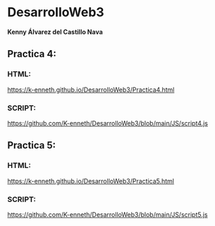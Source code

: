 # DesarrolloWeb3
**Kenny Álvarez del Castillo Nava**
## Practica 4: 
### HTML:
https://k-enneth.github.io/DesarrolloWeb3/Practica4.html
### SCRIPT:
https://github.com/K-enneth/DesarrolloWeb3/blob/main/JS/script4.js
## Practica 5: 
### HTML:
https://k-enneth.github.io/DesarrolloWeb3/Practica5.html
### SCRIPT:
https://github.com/K-enneth/DesarrolloWeb3/blob/main/JS/script5.js
